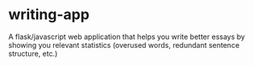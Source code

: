 # writing-app

A flask/javascript web application that helps you write better essays by showing you relevant statistics (overused words, redundant sentence structure, etc.)
